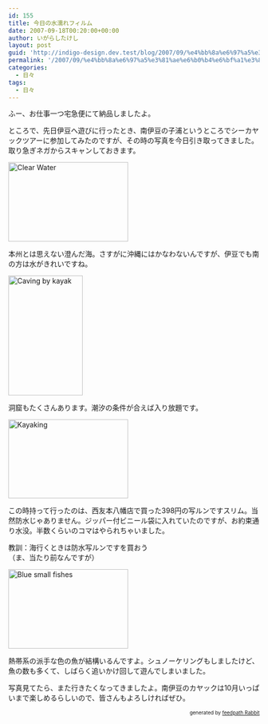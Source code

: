 ```yaml
---
id: 155
title: 今日の水濡れフィルム
date: 2007-09-18T00:20:00+00:00
author: いがらしたけし
layout: post
guid: 'http://indigo-design.dev.test/blog/2007/09/%e4%bb%8a%e6%97%a5%e3%81%ae%e6%b0%b4%e6%bf%a1%e3%82%8c%e3%83%95%e3%82%a3%e3%83%ab%e3%83%a0/'
permalink: '/2007/09/%e4%bb%8a%e6%97%a5%e3%81%ae%e6%b0%b4%e6%bf%a1%e3%82%8c%e3%83%95%e3%82%a3%e3%83%ab%e3%83%a0/'
categories:
  - 日々
tags:
  - 日々
---
```

<p>ふー、お仕事一つ宅急便にて納品しましたよ。</p><p>ところで、先日伊豆へ遊びに行ったとき、南伊豆の子浦というところでシーカヤックツアーに参加してみたのですが、その時の写真を今日引き取ってきました。取り急ぎネガからスキャンしておきます。</p><a href="http://www.flickr.com/photos/takeshi81/1396303427/" title="Photo Sharing"><img src="http://farm2.static.flickr.com/1419/1396303427_87c2a935e9_m.jpg" alt="Clear Water" height="159" width="240"></a><p>本州とは思えない澄んだ海。さすがに沖縄にはかなわないんですが、伊豆でも南の方は水がきれいですね。</p><a href="http://www.flickr.com/photos/takeshi81/1397191996/" title="Photo Sharing"><img src="http://farm2.static.flickr.com/1028/1397191996_93d9eaf718_m.jpg" alt="Caving by kayak" height="240" width="149"></a><p>洞窟もたくさんあります。潮汐の条件が合えば入り放題です。</p><a href="http://www.flickr.com/photos/takeshi81/1397193862/" title="Photo Sharing"><img src="http://farm2.static.flickr.com/1120/1397193862_59819b918f_m.jpg" width="240" height="158" alt="Kayaking" /></a><p>この時持って行ったのは、西友本八幡店で買った398円の写ルンですスリム。当然防水じゃありません。ジッパー付ビニール袋に入れていたのですが、お約束通り水没。半数くらいのコマはやられちゃいました。</p><p>教訓：海行くときは防水写ルンですを買おう<br />（ま、当たり前なんですが）</p><a href="http://www.flickr.com/photos/takeshi81/1396307529/" title="Photo Sharing"><img src="http://farm2.static.flickr.com/1017/1396307529_0c40d3a426_m.jpg" width="240" height="159" alt="Blue small fishes" /></a><p>熱帯系の派手な色の魚が結構いるんですよ。シュノーケリングもしましたけど、魚の数も多くて、しばらく追いかけ回して遊んでしまいました。</p><p>写真見てたら、また行きたくなってきましたよ。南伊豆のカヤックは10月いっぱいまで楽しめるらしいので、皆さんもよろしければぜひ。</p><!--feedpath info start--><div style="text-align: right;font-size: 10px">&nbsp;&nbsp;<span>generated by <a href="http://feedpath.jp" title="feedpath Rabbit" target="_blank">feedpath Rabbit</a></span></div><!--feedpath info end-->
